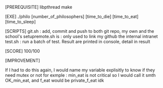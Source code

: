 [PREREQUISITE]
libpthread
make

[EXE]
./philo [number_of_philosophers] [time_to_die] [time_to_eat] [time_to_sleep]

[SCRIPTS]
git.sh				: add, commit and push to both git repo, my own and the school's
setupremote.sh is	: only used to link my github the internal intranet
test.sh				: run a batch of test. Result are printed in console, detail in result

[SCORE]
100/100

[IMPROVEMENT]

If I had to do this again, I would name my variable explisitly to know if they need mutex or not for exmple :
min_eat is not critical so I would call it smth OK_min_eat, and f_eat would be private_f_eat idk